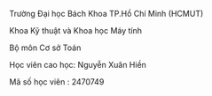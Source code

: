 Trường Đại học Bách Khoa TP.Hồ Chí Minh (HCMUT)

Khoa Kỹ thuật và Khoa học Máy tính

Bộ môn Cơ sở Toán

Học viên cao học: Nguyễn Xuân Hiền

Mã số học viên : 2470749
